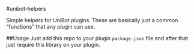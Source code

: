 #unibot-helpers

Simple helpers for UniBot plugins. These are basically just a common "functions" that any plugin can use.
 
##Usage
Just add this repo to your plugin ```package.json``` file and after that just require this library on your plugin.
